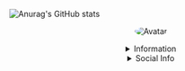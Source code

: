 ![Anurag's GitHub stats](https://github-readme-stats.vercel.app/api?username=2swxx&theme=dark&show_icons=true)
<p align="center">
  <a>
<img src="https://cdn.discordapp.com/attachments/662063908370120706/754651676765585418/Erwin-Rommel.jpg" alt="Avatar" style="border-radius: 75%;">
  </a><br>
</p>

<details style='text-align: center;' align='center'>
  <summary> Information </summary>
  <p style="text-align: center;"align="center">Age: 25 </p></a>
  <p style="text-align: center;"align="center">Location: KSA</p></a>
  <p style="text-align: center;"align="center">NOTHING 😎</p></a>
  <p style="text-align: center;"align="center">------------------------------------------------------------</p>
</details>

<details style='text-align: center;' align='center'>
  <summary>Social Info</summary>
  <a href="https://discord.com/users/201331332209573888"><p style="text-align: center;"align="center">Discord</p></a>
</details>
